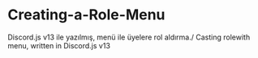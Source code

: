 # Creating-a-Role-Menu
Discord.js v13 ile yazılmış, menü ile üyelere rol aldırma./ Casting rolewith menu, written in Discord.js v13

